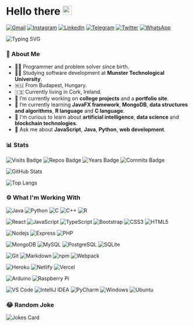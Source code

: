 # Hello there <img src="https://media.giphy.com/media/hvRJCLFzcasrR4ia7z/giphy.gif" width="25px">

[![Gmail](https://img.shields.io/badge/Gmail-D14836?style=for-the-badge&logo=gmail&logoColor=white)](mailto:patrik.szilagyi@mycit.ie)
[![Instagram](https://img.shields.io/badge/Instagram-E4405F?style=for-the-badge&logo=instagram&logoColor=white)](https://www.instagram.com/rickypsz)
[![LinkedIn](https://img.shields.io/badge/LinkedIn-0077B5?style=for-the-badge&logo=linkedin&logoColor=white)](https://www.linkedin.com/in/szpatrikrichard)
[![Telegram](https://img.shields.io/badge/Telegram-2CA5E0?style=for-the-badge&logo=telegram&logoColor=white)](https://t.me/szpricky)
[![Twitter](https://img.shields.io/badge/Twitter-1DA1F2?style=for-the-badge&logo=twitter&logoColor=white)](https://twitter.com/szpricky)
[![WhatsApp](https://img.shields.io/badge/WhatsApp-25D366?style=for-the-badge&logo=whatsapp&logoColor=white)](https://wa.link/eo5r84)

![Typing SVG](https://readme-typing-svg.herokuapp.com/?lines=I'm+Richárd+Szilágyi.;I+create+software+and+websites.;Solving+problems+and+writing+code.)

### 🤳 About Me

- 👨‍💻 Programmer and problem solver since birth.
- 👨‍🎓 Studying software development at **Munster Technological University**.
- 🇭🇺 From Budapest, Hungary.
- 🇮🇪 Currently living in Cork, Ireland.
- 🔭 I’m currently working on **college projects** and a **portfolio site**.
- 🌱 I’m currently learning **JavaFX framework**, **MongoDB**, **data structures and algorithms**, **R language** and **C language**.
- 🤔 I'm curious to learn about **artificial intelligence**, **data science** and **blockchain technologies**.
- 💬 Ask me about **JavaScript**, **Java**, **Python**, **web development**.

### 📊 Stats

![Visits Badge](https://badges.pufler.dev/visits/szpricky/szpricky)
![Repos Badge](https://badges.pufler.dev/repos/szpricky)
![Years Badge](https://badges.pufler.dev/years/szpricky)
![Commits Badge](https://badges.pufler.dev/commits/monthly/szpricky)

![GitHub Stats](https://github-readme-stats.vercel.app/api?username=szpricky&show_icons=true&theme=radical)

![Top Langs](https://github-readme-stats.vercel.app/api/top-langs/?username=szpricky&layout=compact&theme=radical)

<!-- Repos:
[![Readme Card](https://github-readme-stats.vercel.app/api/pin/?username=szpricky&repo=guestbook-api)](https://github.com/szpricky/guestbook-api)
-->

### ⚙️ What I'm Working With

![Java](https://img.shields.io/badge/Java-070C19?style=for-the-badge&logo=java&logoColor=F89917&labelColor=121212)
![Python](https://img.shields.io/badge/Python-070C19?style=for-the-badge&logo=python&logoColor=14354C&labelColor=121212)
![C](https://img.shields.io/badge/C-070C19?style=for-the-badge&logo=c%2B%2B&logoColor=00599D&labelColor=121212)
![C++](https://img.shields.io/badge/C%2B%2B-070C19?style=for-the-badge&logo=c%2B%2B&logoColor=00599D&labelColor=121212)
![R](https://img.shields.io/badge/R-070C19?style=for-the-badge&logo=r&logoColor=276DC3&labelColor=121212)

![React](https://img.shields.io/badge/React-2F4A55?style=for-the-badge&logo=react&logoColor=61DAFB&labelColor=121212)
![JavaScript](https://img.shields.io/badge/JavaScript-2F4A55?style=for-the-badge&logo=javascript&logoColor=F7E018&labelColor=121212)
![TypeScript](https://img.shields.io/badge/TypeScript-2F4A55?style=for-the-badge&logo=typescript&logoColor=3178C6&labelColor=121212)
![Bootstrap](https://img.shields.io/badge/Bootstrap-2F4A55?style=for-the-badge&logo=bootstrap&logoColor=8511FA&labelColor=121212)
![CSS3](https://img.shields.io/badge/CSS3-2F4A55?style=for-the-badge&logo=css3&logoColor=264DE4&labelColor=121212)
![HTML5](https://img.shields.io/badge/HTML5-2F4A55?style=for-the-badge&logo=html5&logoColor=D35836&labelColor=121212)

![Nodejs](https://img.shields.io/badge/Nodejs-77D8AB?style=for-the-badge&logo=Node.js&logoColor=689F63&labelColor=121212)
![Express](https://img.shields.io/badge/Express-77D8AB?style=for-the-badge&logo=express&logoColor=515151&labelColor=121212)
![PHP](https://img.shields.io/badge/PHP-77D8AB?style=for-the-badge&logo=php&logoColor=787CB4&labelColor=121212)

![MongoDB](https://img.shields.io/badge/MongoDB-264061?style=for-the-badge&logo=mongodb&logoColor=00684A&labelColor=121212)
![MySQL](https://img.shields.io/badge/MySQL-264061?style=for-the-badge&logo=mysql&logoColor=00618A&labelColor=121212)
![PostgreSQL](https://img.shields.io/badge/PostgreSQL-264061?style=for-the-badge&logo=postgresql&logoColor=316192&labelColor=121212)
![SQLite](https://img.shields.io/badge/SQLite-264061?style=for-the-badge&logo=sqlite&logoColor=07405E&labelColor=121212)

![Git](https://img.shields.io/badge/Git-33113F?style=for-the-badge&logo=git&logoColor=F05030&labelColor=121212)
![Markdown](https://img.shields.io/badge/Markdown-33113F?style=for-the-badge&logo=markdown&logoColor=23A2E3&labelColor=121212)
![npm](https://img.shields.io/badge/NPM-33113F?style=for-the-badge&logo=npm&logoColor=C13534&labelColor=121212)
![Webpack](https://img.shields.io/badge/Webpack-33113F?style=for-the-badge&logo=webpack&logoColor=1C78C0&labelColor=121212)

![Heroku](https://img.shields.io/badge/Heroku-005A4E?style=for-the-badge&logo=heroku&logoColor=430098&labelColor=121212)
![Netlify](https://img.shields.io/badge/Netlify-005A4E?style=for-the-badge&logo=netlify&logoColor=23BDAE&labelColor=121212)
![Vercel](https://img.shields.io/badge/-Vercel-005A4E?style=for-the-badge&logo=vercel&logoColor=FFFFFF&labelColor=121212)

![Arduino](https://img.shields.io/badge/Arduino-12920D?style=for-the-badge&logo=arduino&logoColor=12989E&labelColor=121212)
![Raspberry Pi](https://img.shields.io/badge/Raspberry_Pi-12920D?style=for-the-badge&logo=raspberry-pi&logoColor=CE1D56&labelColor=121212)

![VS Code](https://img.shields.io/badge/-VSCode-%23007ACC?style=flat-square&logo=visual-studio-code)
![IntelliJ IDEA](https://img.shields.io/badge/IntelliJ_IDEA-fe2d5d?style=flat-square&logo=intellij-idea)
![PyCharm](https://img.shields.io/badge/PyCharm-1dd390?style=flat-square&logo=pycharm)
![Windows](https://img.shields.io/badge/Windows-0078D6?style=flat-square&logo=windows&logoColor=FFFFFF)
![Ubuntu](https://img.shields.io/badge/Ubuntu-E95420?style=flat-square&logo=ubuntu&logoColor=FFFFFF)


### 😂 Random Joke

![Jokes Card](https://readme-jokes.vercel.app/api)
